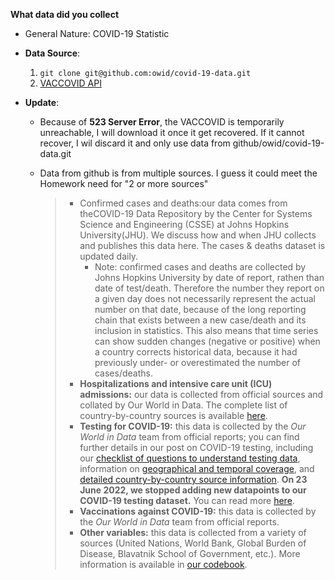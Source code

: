 **What data did you collect**
* General Nature: COVID-19 Statistic
* **Data Source**: 
  
  1.  ```git clone git@github.com:owid/covid-19-data.git```
  2. [VACCOVID API](https://vaccovid-coronavirus-vaccine-and-treatment-tracker.p.rapidapi.com/api/npm-covid-data/)
* **Update**: 

  * Because of **523 Server Error**, the VACCOVID is temporarily unreachable, I will download it once it get recovered. If it cannot recover, I wil discard it and only use data from github/owid/covid-19-data.git

  * Data from github is from multiple sources. I guess it could meet the Homework need for "2 or more sources"

    > - Confirmed cases and deaths:our data comes from theCOVID-19 Data Repository by the Center for Systems Science and Engineering (CSSE) at Johns Hopkins University(JHU). We discuss how and when JHU collects and publishes this data here. The cases & deaths dataset is updated daily.
    >   - Note: confirmed cases and deaths are collected by Johns Hopkins University by date of report, rathen than date of test/death. Therefore the number they report on a given day does not necessarily represent the actual number on that date, because of the long reporting chain that exists between a new case/death and its inclusion in statistics. This also means that time series can show sudden changes (negative or positive) when a country corrects historical data, because it had previously under- or overestimated the number of cases/deaths.
    > - **Hospitalizations and intensive care unit (ICU) admissions:** our data is collected from official sources and collated by Our World in Data. The complete list of country-by-country sources is available [here](https://github.com/owid/covid-19-data/blob/master/public/data/hospitalizations/locations.csv).
    > - **Testing for COVID-19:** this data is collected by the *Our World in Data* team from official reports; you can find further details in our post on COVID-19 testing, including our [checklist of questions to understand testing data](https://ourworldindata.org/coronavirus-testing#our-checklist-for-covid-19-testing-data), information on [geographical and temporal coverage](https://ourworldindata.org/coronavirus-testing#which-countries-do-we-have-testing-data-for), and [detailed country-by-country source information](https://ourworldindata.org/coronavirus-testing#source-information-country-by-country). **On 23 June 2022, we stopped adding new datapoints to our COVID-19 testing dataset.** You can read more [here](https://github.com/owid/covid-19-data/discussions/2667).
    > - **Vaccinations against COVID-19:** this data is collected by the *Our World in Data* team from official reports.
    > - **Other variables:** this data is collected from a variety of sources (United Nations, World Bank, Global Burden of Disease, Blavatnik School of Government, etc.). More information is available in [our codebook](https://github.com/owid/covid-19-data/tree/master/public/data/owid-covid-codebook.csv).
